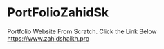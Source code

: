 # PortFolioZahidSk
Portfolio Website From Scratch. Click the Link Below
https://www.zahidshaikh.pro
